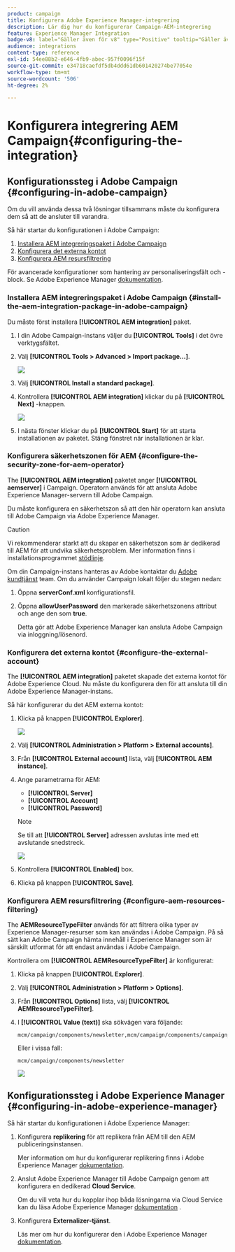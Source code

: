 ```yaml
---
product: campaign
title: Konfigurera Adobe Experience Manager-integrering
description: Lär dig hur du konfigurerar Campaign-AEM-integrering
feature: Experience Manager Integration
badge-v8: label="Gäller även för v8" type="Positive" tooltip="Gäller även Campaign v8"
audience: integrations
content-type: reference
exl-id: 54ee88b2-e646-4fb9-abec-957f0096f15f
source-git-commit: e34718caefdf5db4ddd61db601420274be77054e
workflow-type: tm+mt
source-wordcount: '506'
ht-degree: 2%

---
```


# Konfigurera integrering AEM Campaign{#configuring-the-integration}



## Konfigurationssteg i Adobe Campaign {#configuring-in-adobe-campaign}

Om du vill använda dessa två lösningar tillsammans måste du konfigurera dem så att de ansluter till varandra.

Så här startar du konfigurationen i Adobe Campaign:

1. [Installera AEM integreringspaket i Adobe Campaign](#install-the-aem-integration-package-in-adobe-campaign)
1. [Konfigurera det externa kontot](#configure-the-external-account)
1. [Konfigurera AEM resursfiltrering](#configure-aem-resources-filtering)

För avancerade konfigurationer som hantering av personaliseringsfält och -block. Se Adobe Experience Manager [dokumentation](https://helpx.adobe.com/experience-manager/6-5/sites/administering/using/campaignonpremise.html).

### Installera AEM integreringspaket i Adobe Campaign {#install-the-aem-integration-package-in-adobe-campaign}

Du måste först installera **[!UICONTROL AEM integration]** paket.

1. I din Adobe Campaign-instans väljer du **[!UICONTROL Tools]** i det övre verktygsfältet.
1. Välj **[!UICONTROL Tools > Advanced > Import package...]**.

   ![](assets/aem_config_1.png)

1. Välj **[!UICONTROL Install a standard package]**.
1. Kontrollera **[!UICONTROL AEM integration]** klickar du på **[!UICONTROL Next]** -knappen.

   ![](assets/aem_config_2.png)

1. I nästa fönster klickar du på **[!UICONTROL Start]** för att starta installationen av paketet. Stäng fönstret när installationen är klar.

### Konfigurera säkerhetszonen för AEM {#configure-the-security-zone-for-aem-operator}

The **[!UICONTROL AEM integration]** paketet anger **[!UICONTROL aemserver]** i Campaign. Operatorn används för att ansluta Adobe Experience Manager-servern till Adobe Campaign.

Du måste konfigurera en säkerhetszon så att den här operatorn kan ansluta till Adobe Campaign via Adobe Experience Manager.

>[!CAUTION]
>
>Vi rekommenderar starkt att du skapar en säkerhetszon som är dedikerad till AEM för att undvika säkerhetsproblem. Mer information finns i installationsprogrammet [stödlinje](../../installation/using/security-zones.md).

Om din Campaign-instans hanteras av Adobe kontaktar du [Adobe kundtjänst](https://helpx.adobe.com/se/enterprise/admin-guide.html/enterprise/using/support-for-experience-cloud.ug.html) team. Om du använder Campaign lokalt följer du stegen nedan:

1. Öppna **serverConf.xml** konfigurationsfil.
1. Öppna **allowUserPassword** den markerade säkerhetszonens attribut och ange den som **true**.

   Detta gör att Adobe Experience Manager kan ansluta Adobe Campaign via inloggning/lösenord.

### Konfigurera det externa kontot {#configure-the-external-account}

The **[!UICONTROL AEM integration]** paketet skapade det externa kontot för Adobe Experience Cloud. Nu måste du konfigurera den för att ansluta till din Adobe Experience Manager-instans.

Så här konfigurerar du det AEM externa kontot:

1. Klicka på knappen **[!UICONTROL Explorer]**.

   ![](assets/aem_config_3.png)

1. Välj **[!UICONTROL Administration > Platform > External accounts]**.
1. Från **[!UICONTROL External account]** lista, välj **[!UICONTROL AEM instance]**.
1. Ange parametrarna för AEM:

   * **[!UICONTROL Server]**
   * **[!UICONTROL Account]**
   * **[!UICONTROL Password]**

   >[!NOTE]
   >
   >Se till att **[!UICONTROL Server]** adressen avslutas inte med ett avslutande snedstreck.

   ![](assets/aem_config_4.png)

1. Kontrollera **[!UICONTROL Enabled]** box.
1. Klicka på knappen **[!UICONTROL Save]**.

### Konfigurera AEM resursfiltrering {#configure-aem-resources-filtering}

The **AEMResourceTypeFilter** används för att filtrera olika typer av Experience Manager-resurser som kan användas i Adobe Campaign. På så sätt kan Adobe Campaign hämta innehåll i Experience Manager som är särskilt utformat för att endast användas i Adobe Campaign.

Kontrollera om **[!UICONTROL AEMResourceTypeFilter]** är konfigurerat:

1. Klicka på knappen **[!UICONTROL Explorer]**.
1. Välj **[!UICONTROL Administration > Platform > Options]**.
1. Från **[!UICONTROL Options]** lista, välj **[!UICONTROL AEMResourceTypeFilter]**.
1. I **[!UICONTROL Value (text)]** ska sökvägen vara följande:

   ```
   mcm/campaign/components/newsletter,mcm/campaign/components/campaign_newsletterpage,mcm/neolane/components/newsletter
   ```

   Eller i vissa fall:

   ```
   mcm/campaign/components/newsletter
   ```

   ![](assets/aem_config_5.png)

## Konfigurationssteg i Adobe Experience Manager {#configuring-in-adobe-experience-manager}

Så här startar du konfigurationen i Adobe Experience Manager:

1. Konfigurera **replikering** för att replikera från AEM till den AEM publiceringsinstansen.

   Mer information om hur du konfigurerar replikering finns i Adobe Experience Manager [dokumentation](https://helpx.adobe.com/experience-manager/6-5/sites/deploying/using/replication.html).

1. Anslut Adobe Experience Manager till Adobe Campaign genom att konfigurera en dedikerad **Cloud Service**.

   Om du vill veta hur du kopplar ihop båda lösningarna via Cloud Service kan du läsa Adobe Experience Manager [dokumentation](https://helpx.adobe.com/experience-manager/6-5/sites/administering/using/campaignonpremise.html#ConfiguringAdobeExperienceManager) .

1. Konfigurera **Externalizer-tjänst**.

   Läs mer om hur du konfigurerar den i Adobe Experience Manager [dokumentation](https://helpx.adobe.com/experience-manager/6-5/sites/developing/using/externalizer.html).
